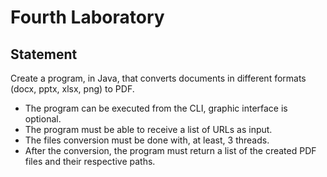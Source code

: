 # Fourth Laboratory

## Statement

Create a program, in Java, that converts documents in different formats (docx, pptx, xlsx, png) to PDF. 

- The program can be executed from the CLI, graphic interface is optional.
- The program must be able to receive a list of URLs as input.
- The files conversion must be done with, at least, 3 threads. 
- After the conversion, the program must return a list of the created PDF files and their respective paths. 